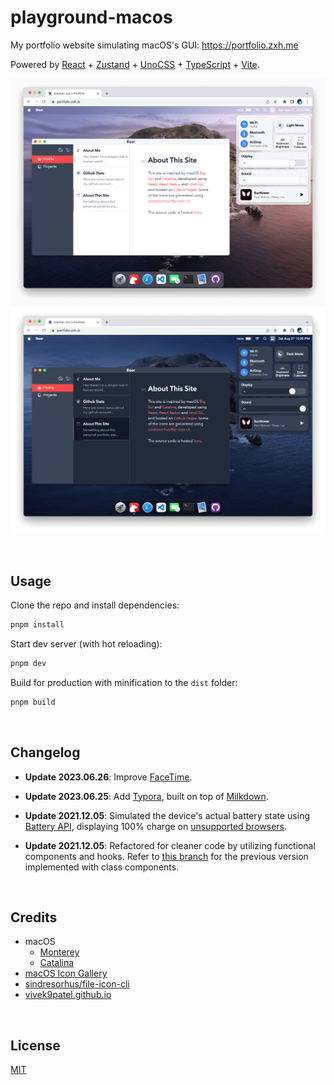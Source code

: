 # playground-macos

My portfolio website simulating macOS's GUI: https://portfolio.zxh.me

Powered by [React](https://reactjs.org/) + [Zustand](https://zustand-demo.pmnd.rs/) + [UnoCSS](https://uno.antfu.me/) + [TypeScript](https://www.typescriptlang.org/) + [Vite](https://vitejs.dev/).

![light mode](./public/screenshots/light.png)
![dark mode](./public/screenshots/dark.png)


&nbsp;

## Usage
Clone the repo and install dependencies:

```bash
pnpm install
```

Start dev server (with hot reloading):

```bash
pnpm dev
```

Build for production with minification to the `dist` folder:

```bash
pnpm build
```


&nbsp;

## Changelog

- **Update 2023.06.26**: Improve [FaceTime](https://support.apple.com/en-us/HT208176).

- **Update 2023.06.25**: Add [Typora](https://typora.io/), built on top of [Milkdown](https://milkdown.dev/).

- **Update 2021.12.05**: Simulated the device's actual battery state using [Battery API](https://developer.mozilla.org/en-US/docs/Web/API/Battery_Status_API), displaying 100% charge on [unsupported browsers](https://developer.mozilla.org/en-US/docs/Web/API/Battery_Status_API#browser_compatibility).

- **Update 2021.12.05**: Refactored for cleaner code by utilizing functional components and hooks. Refer to [this branch](https://github.com/Renovamen/playground-macos/tree/class-component) for the previous version implemented with class components.


&nbsp;

## Credits

- macOS
  - [Monterey](https://www.apple.com/macos/monterey/)
  - [Catalina](https://www.apple.com/bw/macos/catalina/)
- [macOS Icon Gallery](https://www.macosicongallery.com/)
- [sindresorhus/file-icon-cli](https://github.com/sindresorhus/file-icon-cli)
- [vivek9patel.github.io](https://github.com/vivek9patel/vivek9patel.github.io)


&nbsp;

## License

[MIT](MIT)
